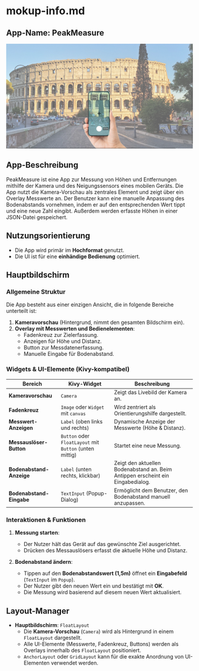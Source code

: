 # mokup-info.md

## **App-Name**: PeakMeasure  

![Mockup der App](mokup-peakmeasure-2.png)

## **App-Beschreibung**  
PeakMeasure ist eine App zur Messung von Höhen und Entfernungen mithilfe der Kamera und des Neigungssensors eines mobilen Geräts. Die App nutzt die Kamera-Vorschau als zentrales Element und zeigt über ein Overlay Messwerte an. Der Benutzer kann eine manuelle Anpassung des Bodenabstands vornehmen, indem er auf den entsprechenden Wert tippt und eine neue Zahl eingibt. Außerdem werden erfasste Höhen in einer JSON-Datei gespeichert.

## **Nutzungsorientierung**  
- Die App wird primär im **Hochformat** genutzt.  
- Die UI ist für eine **einhändige Bedienung** optimiert.  

## **Hauptbildschirm**  
### **Allgemeine Struktur**  
Die App besteht aus einer einzigen Ansicht, die in folgende Bereiche unterteilt ist:  
1. **Kameravorschau** (Hintergrund, nimmt den gesamten Bildschirm ein).  
2. **Overlay mit Messwerten und Bedienelementen**:
   - Fadenkreuz zur Zielerfassung.  
   - Anzeigen für Höhe und Distanz.  
   - Button zur Messdatenerfassung.  
   - Manuelle Eingabe für Bodenabstand.  

### **Widgets & UI-Elemente (Kivy-kompatibel)**  
| Bereich | Kivy-Widget | Beschreibung |
|---------|------------|--------------|
| **Kameravorschau** | `Camera` | Zeigt das Livebild der Kamera an. |
| **Fadenkreuz** | `Image` oder `Widget` mit `canvas` | Wird zentriert als Orientierungshilfe dargestellt. |
| **Messwert-Anzeigen** | `Label` (oben links und rechts) | Dynamische Anzeige der Messwerte (Höhe & Distanz). |
| **Messauslöser-Button** | `Button` oder `FloatLayout` mit `Button` (unten mittig) | Startet eine neue Messung. |
| **Bodenabstand-Anzeige** | `Label` (unten rechts, klickbar) | Zeigt den aktuellen Bodenabstand an. Beim Antippen erscheint ein Eingabedialog. |
| **Bodenabstand-Eingabe** | `TextInput` (Popup-Dialog) | Ermöglicht dem Benutzer, den Bodenabstand manuell anzupassen. |

### **Interaktionen & Funktionen**  
1. **Messung starten**:  
   - Der Nutzer hält das Gerät auf das gewünschte Ziel ausgerichtet.  
   - Drücken des Messauslösers erfasst die aktuelle Höhe und Distanz.  

2. **Bodenabstand ändern**:  
   - Tippen auf den **Bodenabstandswert (1,5m)** öffnet ein **Eingabefeld** (`TextInput` im `Popup`).  
   - Der Nutzer gibt den neuen Wert ein und bestätigt mit **OK**.  
   - Die Messung wird basierend auf diesem neuen Wert aktualisiert.  

## **Layout-Manager**  
- **Hauptbildschirm**: `FloatLayout`  
  - Die **Kamera-Vorschau** (`Camera`) wird als Hintergrund in einem `FloatLayout` dargestellt.  
  - Alle UI-Elemente (Messwerte, Fadenkreuz, Buttons) werden als Overlays innerhalb des `FloatLayout` positioniert.  
  - `AnchorLayout` oder `GridLayout` kann für die exakte Anordnung von UI-Elementen verwendet werden.  

